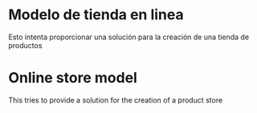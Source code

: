 # Modelo de tienda en linea
Esto intenta proporcionar una solución para la creación de una tienda de productos
# Online store model
This tries to provide a solution for the creation of a product store
